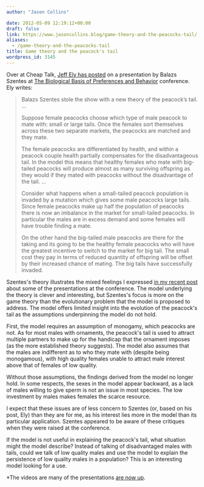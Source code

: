 ```yaml
---
author: "Jason Collins"

date: 2012-05-09 12:19:12+00:00
draft: false
link: https://www.jasoncollins.blog/game-theory-and-the-peacocks-tail/
aliases:
  - /game-theory-and-the-peacocks-tail
title: Game theory and the peacock's tail
wordpress_id: 3145
---
```


Over at Cheap Talk, [Jeff Ely has posted](http://cheaptalk.org/2012/05/08/the-peacocks-tail/) on a presentation by Balazs Szentes at [The Biological Basis of Preferences and Behavior](http://bfi.uchicago.edu/events/biological-basis-preferences-and-behavior) conference. Ely writes:


<blockquote>Balazs Szentes stole the show with a new theory of the peacock’s tail. ...

Suppose female peacocks choose which type of male peacock to mate with: small or large tails. Once the females sort themselves across these two separate markets, the peacocks are matched and they mate.

The female peacocks are differentiated by health, and within a peacock couple health partially compensates for the disadvantageous tail. In the model this means that healthy females who mate with big-tailed peacocks will produce almost as many surviving offspring as they would if they mated with peacocks without the disadvantage of the tail. ...

Consider what happens when a small-tailed peacock population is invaded by a mutation which gives some male peacocks large tails. Since female peacocks make up half the population of peacocks there is now an imbalance in the market for small-tailed peacocks. In particular the males are in excess demand and some females will have trouble finding a mate.

On the other hand the big-tailed male peacocks are there for the taking and its going to be the healthy female peacocks who will have the greatest incentive to switch to the market for big tail. The small cost they pay in terms of reduced quantity of offspring will be offset by their increased chance of mating. The big tails have successfully invaded.</blockquote>


Szentes's theory illustrates the mixed feelings I expressed [in my recent post](https://www.jasoncollins.blog/the-biological-basis-of-preferences-and-behaviour-conference/) about some of the presentations at the conference. The model underlying the theory is clever and interesting, but Szentes's focus is more on the game theory than the evolutionary problem that the model is proposed to address. The model offers limited insight into the evolution of the peacock's tail as the assumptions underpinning the model do not hold.

First, the model requires an assumption of monogamy, which peacocks are not. As for most males with ornaments, the peacock's tail is used to attract multiple partners to make up for the handicap that the ornament imposes (as the more established theory suggests). The model also assumes that the males are indifferent as to who they mate with (despite being monogamous), with high quality females unable to attract male interest above that of females of low quality.

Without those assumptions, the findings derived from the model no longer hold. In some respects, the sexes in the model appear backward, as a lack of males willing to give sperm is not an issue in most species. The low investment by males makes females the scarce resource.

I expect that these issues are of less concern to Szentes (or, based on his post, Ely) than they are for me, as his interest lies more in the model than its particular application. Szentes appeared to be aware of these critiques when they were raised at the conference.

If the model is not useful in explaining the peacock's tail, what situation might the model describe? Instead of talking of disadvantaged males with tails, could we talk of low quality males and use the model to explain the persistence of low quality males in a population? This is an interesting model looking for a use.

*The videos are many of the presentations [are now up](https://www.jasoncollins.blog/videos-for-the-biological-basis-of-preferences-and-behavior-conference/).
